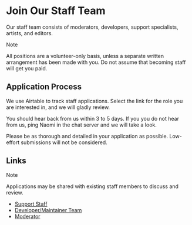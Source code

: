 # Join Our Staff Team

Our staff team consists of moderators, developers, support specialists, artists, and editors.

> [!NOTE]
> All positions are a volunteer-only basis, unless a separate written arrangement has been made with you. Do not assume that becoming staff will get you paid.

## Application Process

We use Airtable to track staff applications. Select the link for the role you are interested in, and we will gladly review.

You should hear back from us within 3 to 5 days. If you you do not hear from us, ping Naomi in the chat server and we will take a look.

Please be as thorough and detailed in your application as possible. Low-effort submissions will not be considered.

## Links

> [!NOTE]
> Applications may be shared with existing staff members to discuss and review.

- [Support Staff](https://airtable.com/shrPErFO1MV83qP36)
- [Developer/Maintainer Team](https://airtable.com/shr2fJFJnlOMnE0JI)
- [Moderator](https://airtable.com/shrNiJi8YtxkqS6in)
